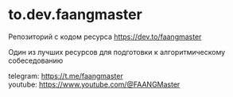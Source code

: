 # to.dev.faangmaster

Репозиторий с кодом ресурса https://dev.to/faangmaster

Один из лучших ресурсов для подготовки к алгоритмическому собеседованию

telegram: https://t.me/faangmaster  
youtube: https://www.youtube.com/@FAANGMaster